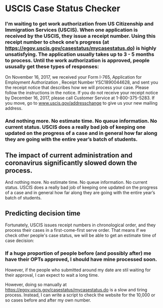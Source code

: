 # USCIS Case Status Checker

### I'm waiting to get work authorization from US Citizenship and Immigration Services (USCIS). When one application is received by the USCIS, they issue a receipt number. Using this receipt number to check one’s progress (at https://egov.uscis.gov/casestatus/mycasestatus.do) is highly unsatisfying. The application usually takes up to 3 - 5 months to process. Until the work authorization is approved, people ususally get these types of responses: 

On November 16, 2017, we received your Form I-765, Application for Employment Authorization , Receipt Number YSC1890044628, and sent you the receipt notice that describes how we will process your case. Please follow the instructions in the notice. If you do not receive your receipt notice by December 16, 2017, please call Customer Service at 1-800-375-5283. If you move, go to www.uscis.gov/addresschange to give us your new mailing address.

### And nothing more. No estimate time. No queue information. No current status. USCIS does a really bad job of keeping one updated on the progress of a case and in general how far along they are going with the entire year’s batch of students.


## The impact of current administration and coronavirus significantly slowed down the process. 

And nothing more. No estimate time. No queue information. No current status. USCIS does a really bad job of keeping one updated on the progress of a case and in general how far along they are going with the entire year’s batch of students.

## Predicting decision time

Fortunately, USCIS issues receipt numbers in chronological order, and they process their cases in a first-come-first serve order. That means if we check other people's case status, we will be able to get an estimate time of case decision:

### If a huge proportion of people before (and possibly after) me have their OPTs approved, I should have mine processed soon.
However, if the people who submitted around my date are stil waiting for their approval, I can expect to wait a long time.

However, doing so manually at https://egov.uscis.gov/casestatus/mycasestatus.do is a slow and tiring process. Instead, I can write a script to check the website for the 10,000 or so cases before and after my own number.